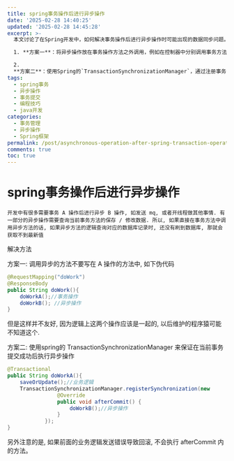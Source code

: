 ```yaml
---
title: spring事务操作后进行异步操作
date: '2025-02-28 14:40:25'
updated: '2025-02-28 14:45:28'
excerpt: >-
  本文讨论了在Spring开发中，如何解决事务操作后进行异步操作时可能出现的数据同步问题。当事务操作未完成时，异步操作可能无法获取到最新的数据库记录。文章提出了两种解决方案：  

  1. **方案一**：将异步操作放在事务操作方法之外调用，例如在控制器中分别调用事务方法和异步方法。但这种方法逻辑上不够清晰，可能给后续维护带来困难。  

  2.
  **方案二**：使用Spring的`TransactionSynchronizationManager`，通过注册事务同步回调，在事务提交成功后执行异步操作。此方案通过在`afterCommit`中调用异步方法，确保异步操作在事务提交后执行，避免了数据未同步的问题。需要注意的是，如果事务回滚，则不会执行`afterCommit`中的逻辑。
tags:
  - spring事务
  - 异步操作
  - 事务提交
  - 编程技巧
  - java开发
categories:
  - 事务管理
  - 异步操作
  - Spring框架
permalink: /post/asynchronous-operation-after-spring-transaction-operation-z1rhawf.html
comments: true
toc: true
---
```


# spring事务操作后进行异步操作

	开发中有很多需要事务 A 操作后进行异步 B 操作, 如发送 mq, 或者开线程做其他事情. 有一部分的异步操作需要查询当前事务方法的保存 / 修改数据. 所以, 如果直接在事务方法中调用异步方法的话, 如果异步方法的逻辑查询对应的数据库记录时, 还没有刷到数据库, 那就会获取不到最新值

解决方法

方案一: 调用异步的方法不要写在 A 操作的方法中, 如下伪代码

```JAVA
@RequestMapping("doWork")
@ResponseBody
public String doWork(){
    doWorkA();//事务操作
    doWorkB(); //异步操作 
}
```

但是这样并不友好, 因为逻辑上这两个操作应该是一起的, 以后维护的程序猿可能不知道这个.

方案二: 使用spring的 TransactionSynchronizationManager 来保证在当前事务提交成功后执行异步操作

```JAVA
@Transactional
public String doWorkA(){
    saveOrUpdate();//业务逻辑
    TransactionSynchronizationManager.registerSynchronization(new      TransactionSynchronizationAdapter() {
                @Override
                public void afterCommit() {
                    doWorkB();//异步操作
                }
            });
}
```

另外注意的是, 如果前面的业务逻辑发送错误导致回滚, 不会执行 afterCommit 内的方法。

‍
